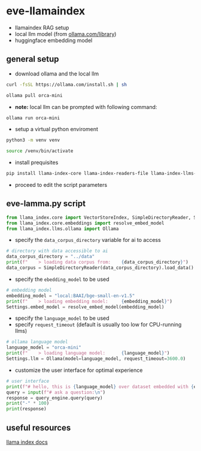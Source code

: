 # eve-llamaindex

- llamaindex RAG setup
- local llm model (from [ollama.com/library](https://ollama.com/library))
- huggingface embedding model

## general setup

- download ollama and the local llm

```sh
curl -fsSL https://ollama.com/install.sh | sh

ollama pull orca-mini
```

- **note:** local llm can be prompted with following command:

```sh
ollama run orca-mini
```

- setup a virtual python enviroment

```sh
python3 -m venv venv

source /venv/bin/activate
```

- install prequisites

```sh
pip install llama-index-core llama-index-readers-file llama-index-llms-ollama llama-index-embeddings-huggingface
```

- proceed to edit the script parameters

## eve-lamma.py script

```py
from llama_index.core import VectorStoreIndex, SimpleDirectoryReader, Settings
from llama_index.core.embeddings import resolve_embed_model
from llama_index.llms.ollama import Ollama
```

- specify the `data_corpus_directory` variable for ai to access

```py
# directory with data accessible to ai
data_corpus_directory = "../data"
print(f"    > loading data corpus from:    {data_corpus_directory}")
data_corpus = SimpleDirectoryReader(data_corpus_directory).load_data()
```

- specify the `ebedding_model` to be used

```py
# embedding model
embedding_model = "local:BAAI/bge-small-en-v1.5"
print(f"    > loading embedding model:     {embedding_model}")
Settings.embed_model = resolve_embed_model(embedding_model)
```

- specify the `language_model` to be used
- specify `request_timeout` (default is usually too low for CPU-running llms)

```py
# ollama language model
language_model = "orca-mini"
print(f"    > loading language model:      {language_model}")
Settings.llm = Ollama(model=language_model, request_timeout=3600.0)
```

- customize the user interface for optimal experience

```py
# user interface
print(f"# hello, this is {language_model} over dataset embedded with {embedding_model} contained at {data_corpus_directory}, at your service")
query = input(f"# ask a question:\n")
response = query_engine.query(query)
print("-" * 100)
print(response)
```

## useful resources

[llama index docs](https://docs.llamaindex.ai/en/stable/index.html)